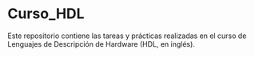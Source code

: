 # Curso_HDL
Este repositorio contiene las tareas y prácticas realizadas en el curso de Lenguajes de Descripción de Hardware (HDL, en inglés).
